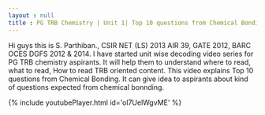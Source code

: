 ```yaml
---
layout : null
title : PG TRB Chemistry | Unit 1| Top 10 questions from Chemical Bonding | Explore TRB Chemistry
---
```


Hi guys this is S. Parthiban., CSIR NET (LS) 2013 AIR 39, GATE 2012, BARC OCES DGFS 2012 & 2014. I have started unit wise decoding video series for PG TRB chemistry aspirants. It will help them to understand where to read, what to read, How to read TRB oriented content. This video explains Top 10 questions from Chemical Bonding. It can give idea to aspirants about kind of questions expected from chemical bonnding.



{% include youtubePlayer.html id='ol7UelWgvME' %}

